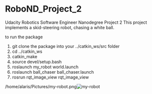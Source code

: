 # RoboND_Project_2
Udacity Robotics Software Engineer Nanodegree Project 2
This project implements a skid-steering robot, chasing a white ball.

to run the package 
1) git clone the package into your ../catkin_ws/src folder 
2) cd ../catkin_ws
3) catkin_make
4) source devel/setup.bash
4) roslaunch my_robot world.launch
5) roslaunch ball_chaser ball_chaser.launch
6) rosrun rqt_image_view rqt_image_view 

/home/alaris/Pictures/my-robot.png![my-robot](https://user-images.githubusercontent.com/13367696/131069817-f56cdd4b-ffda-4f26-9136-e91d3164556c.png)

